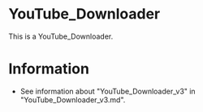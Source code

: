 # YouTube_Downloader

This is a YouTube_Downloader.

# Information

+ See information about "YouTube_Downloader_v3" in "YouTube_Downloader_v3.md".
